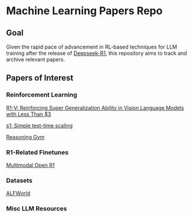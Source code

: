 # Machine Learning Papers Repo

## Goal

Given the rapid pace of advancement in RL-based techniques for LLM training after the release of [Deepseek-R1](https://arxiv.org/pdf/2501.12948), this repository aims to track and archive relevant papers.

<!-- ## Archive structure

The `archive` folder will contain downloaded archives of papers and repositories, whose relative paths are linked on the `README.md`. The `archive/` path contains folders separating the topics based on their central topics. For example, the `archive/RL/` directory contains individual subfolders for each paper.  -->

## Papers of Interest

### Reinforcement Learning

[R1-V: Reinforcing Super Generalization Ability in Vision Language Models with Less Than $3](https://github.com/Deep-Agent/R1-V?)

[s1: Simple test-time scaling](https://github.com/simplescaling/s1)

[Reasoning Gym](https://github.com/open-thought/reasoning-gym)

### R1-Related Finetunes

[Multimodal Open R1](https://github.com/EvolvingLMMs-Lab/open-r1-multimodal)

### Datasets 

[ALFWorld](https://github.com/alfworld/alfworld)

### Misc LLM Resources